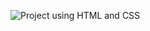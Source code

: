 ![Project using HTML and CSS](https://miro.medium.com/v2/resize:fit:2688/1*Q8w9PI58DKjolhl5aDeiOQ.png)